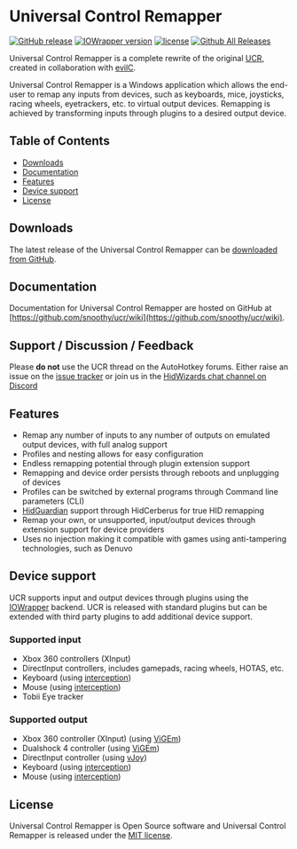 # Universal Control Remapper
[![GitHub release](https://img.shields.io/badge/release-v0.1.1-blue.svg)](https://github.com/Snoothy/UCR/releases/tag/v0.1.1) [![IOWrapper version](https://img.shields.io/badge/IOWrapper-v0.2.17-blue.svg)](https://github.com/evilC/IOWrapper) [![license](https://img.shields.io/github/license/snoothy/ucr.svg)](https://github.com/Snoothy/UCR/blob/master/LICENSE) [![Github All Releases](https://img.shields.io/github/downloads/snoothy/ucr/total.svg)](https://github.com/Snoothy/UCR/releases)

Universal Control Remapper is a complete rewrite of the original [UCR](https://github.com/evilC/UCR), created in collaboration with [evilC](https://github.com/evilC/).

Universal Control Remapper is a Windows application which allows the end-user to remap any inputs from devices, such as keyboards, mice, joysticks, racing wheels, eyetrackers, etc. to virtual output devices. Remapping is achieved by transforming inputs through plugins to a desired output device.

## Table of Contents ##

- [Downloads](#downloads)
- [Documentation](#documentation)
- [Features](#features)
- [Device support](#device-support)
- [License](#license)

## Downloads ##

The latest release of the Universal Control Remapper can be [downloaded from GitHub](https://github.com/snoothy/ucr/releases).

## Documentation ##

Documentation for Universal Control Remapper are hosted on GitHub at [https://github.com/snoothy/ucr/wiki](https://github.com/snoothy/ucr/wiki).

## Support / Discussion / Feedback

Please **do not** use the UCR thread on the AutoHotkey forums. Either raise an issue on the [issue tracker](issues) or join us in the [HidWizards chat channel on Discord](https://discord.gg/MmnhQYQ)

## Features ##
- Remap any number of inputs to any number of outputs on emulated output devices, with full analog support
- Profiles and nesting allows for easy configuration 
- Endless remapping potential through plugin extension support
- Remapping and device order persists through reboots and unplugging of devices
- Profiles can be switched by external programs through Command line parameters (CLI)
- [HidGuardian](https://github.com/nefarius/ViGEm/tree/master/Sys/HidGuardian) support through HidCerberus for true HID remapping 
- Remap your own, or unsupported, input/output devices through extension support for device providers
- Uses no injection making it compatible with games using anti-tampering technologies, such as Denuvo

## Device support ##

UCR supports input and output devices through plugins using the [IOWrapper](https://github.com/evilC/IOWrapper) backend. UCR is released with standard plugins but can be extended with third party plugins to add additional device support.

### Supported input ###

- Xbox 360 controllers (XInput)
- DirectInput controllers, includes gamepads, racing wheels, HOTAS, etc.
- Keyboard (using [interception](https://github.com/oblitum/Interception))
- Mouse (using [interception](https://github.com/oblitum/Interception))
- Tobii Eye tracker

### Supported output ###

- Xbox 360 controller (XInput) (using [ViGEm](https://github.com/nefarius/ViGEm))
- Dualshock 4 controller (using [ViGEm](https://github.com/nefarius/ViGEm))
- DirectInput controller (using [vJoy](https://github.com/shauleiz/vJoy))
- Keyboard (using [interception](https://github.com/oblitum/Interception))
- Mouse (using [interception](https://github.com/oblitum/Interception))

## License ##

Universal Control Remapper is Open Source software and Universal Control Remapper is released under the [MIT license](https://github.com/Snoothy/UCR/blob/master/LICENSE). 

